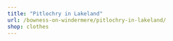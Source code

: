 ```yaml
---
title: "Pitlochry in Lakeland"
url: /bowness-on-windermere/pitlochry-in-lakeland/
shop: clothes
---
```

